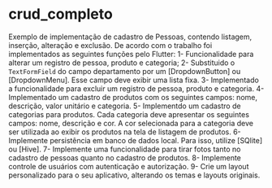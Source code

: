 # crud_completo

Exemplo de implementação de cadastro de Pessoas, contendo listagem, inserção, alteração e exclusão.
De acordo com o trabalho foi implementados as seguintes funções pelo Flutter:
1- Funcionalidade para alterar um registro de pessoa, produto e categoria;
2- Substituido o `TextFormField` do campo departamento por um [DropdownButton] ou [DropdownMenu]. Esse campo deve exibir uma lista fixa.
3- Implementado a funcionalidade para excluir um registro de pessoa, produto e categoria.
4- Implementado um cadastro de produtos com os seguintes campos: nome, descrição, valor unitário e categoria.
5- Implementdo um cadastro de categorias para produtos. Cada categoria deve apresentar os seguintes campos: nome, descrição e cor. A cor selecionada para a categoria deve ser utilizada ao exibir os produtos na tela de listagem de produtos.
6- Implemente persistência em banco de dados local. Para isso, utilize [SQlite] ou [Hive]. 
7- Implemente uma funcionalidade para tirar fotos tanto no cadastro de pessoas quanto no cadastro de produtos.
8- Implemente controle de usuários com autenticação e autorização.
9- Crie um layout personalizado para o seu aplicativo, alterando os temas e layouts originais.

